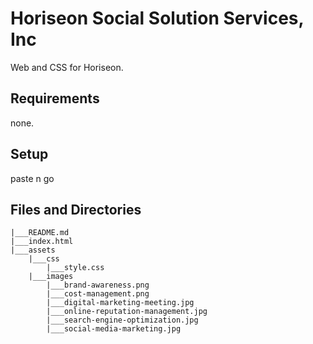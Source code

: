 # Horiseon Social Solution Services, Inc
Web and CSS for Horiseon.
## Requirements
none.

## Setup
paste n go

## Files and Directories

```
|___README.md
|___index.html
|___assets
    |___css
        |___style.css
    |___images
        |___brand-awareness.png
        |___cost-management.png
        |___digital-marketing-meeting.jpg
        |___online-reputation-management.jpg
        |___search-engine-optimization.jpg
        |___social-media-marketing.jpg
```
